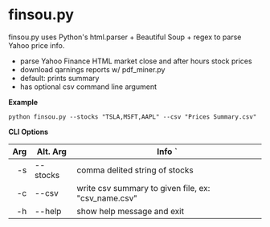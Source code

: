 # finsou.py

finsou.py uses Python's html.parser + Beautiful Soup + regex to parse Yahoo price info.

- parse Yahoo Finance HTML market close and after hours stock prices
- download qarnings reports w/ pdf_miner.py
- default: prints summary
- has optional csv command line argument

**Example**
```
python finsou.py --stocks "TSLA,MSFT,AAPL" --csv "Prices Summary.csv"
```

**CLI Options**

| Arg  | Alt. Arg  | Info     											`|
|-----:|-----------|------------------------------------------------------|
|   -s | --stocks  | comma delited string of stocks   					  |
|   -c | --csv     | write csv summary to given file, ex: "csv_name.csv"  |
|   -h | --help    | show help message and exit  						  |